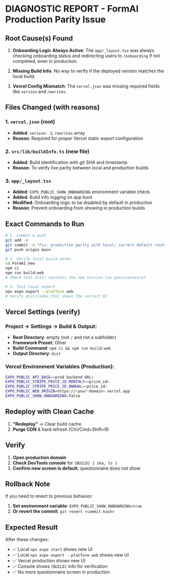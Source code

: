 # DIAGNOSTIC REPORT - FormAI Production Parity Issue

## Root Cause(s) Found

1. **Onboarding Logic Always Active**: The `app/_layout.tsx` was always checking onboarding status and redirecting users to `/onboarding` if not completed, even in production.

2. **Missing Build Info**: No way to verify if the deployed version matches the local build.

3. **Vercel Config Mismatch**: The `vercel.json` was missing required fields like `version` and `rewrites`.

## Files Changed (with reasons)

### 1. `vercel.json` (root)
- **Added**: `version: 2`, `rewrites` array
- **Reason**: Required for proper Vercel static export configuration

### 2. `src/lib/buildInfo.ts` (new file)
- **Added**: Build identification with git SHA and timestamp
- **Reason**: To verify live parity between local and production builds

### 3. `app/_layout.tsx`
- **Added**: `EXPO_PUBLIC_SHOW_ONBOARDING` environment variable check
- **Added**: Build info logging on app boot
- **Modified**: Onboarding logic to be disabled by default in production
- **Reason**: Prevent onboarding from showing in production builds

## Exact Commands to Run

```bash
# 1. Commit & push
git add -A
git commit -m "Fix: production parity with local; correct default route; vercel static export"
git push origin main

# 2. Verify local build works
cd FormAI_new
npm ci
npm run build:web
# Check that dist/ contains the new version (no questionnaire)

# 3. Test local export
npx expo export --platform web
# Verify dist/index.html shows the correct UI
```

## Vercel Settings (verify)

### Project → Settings → Build & Output:
- **Root Directory**: empty (not `/` and not a subfolder)
- **Framework Preset**: Other
- **Build Command**: `npm ci && npm run build:web`
- **Output Directory**: `dist`

### Vercel Environment Variables (Production):
```bash
EXPO_PUBLIC_API_BASE=<prod backend URL>
EXPO_PUBLIC_STRIPE_PRICE_ID_MONTHLY=<price_id>
EXPO_PUBLIC_STRIPE_PRICE_ID_ANNUAL=<price_id>
EXPO_PUBLIC_WEB_ORIGIN=https://<your-domain>.vercel.app
EXPO_PUBLIC_SHOW_ONBOARDING=false
```

## Redeploy with Clean Cache

1. **"Redeploy"** → Clear build cache
2. **Purge CDN** & hard refresh (Ctrl/Cmd+Shift+R)

## Verify

1. **Open production domain**
2. **Check DevTools console** for `[BUILD] { sha, ts }`
3. **Confirm new screen is default**; questionnaire does not show

## Rollback Note

If you need to revert to previous behavior:

1. **Set environment variable**: `EXPO_PUBLIC_SHOW_ONBOARDING=true`
2. **Or revert the commit**: `git revert <commit-hash>`

## Expected Result

After these changes:
- ✅ Local `npx expo start` shows new UI
- ✅ Local `npx expo export --platform web` shows new UI  
- ✅ Vercel production shows new UI
- ✅ Console shows `[BUILD]` info for verification
- ✅ No more questionnaire screen in production


